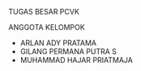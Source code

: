 TUGAS BESAR PCVK

ANGGOTA KELOMPOK 
- ARLAN ADY PRATAMA
- GILANG PERMANA PUTRA S
- MUHAMMAD HAJAR PRIATMAJA

